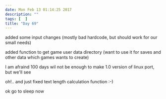 ```yaml
---
date: Mon Feb 13 01:14:25 2017
description: ""
tags: [  ]
title: "Day 69"
---
```

added some input changes (mostly bad hardcode, but should work for our small needs)

added function to get game user data directory (want to use it for saves and other data which games wants to create)

I am afraind 100 days wil not be enough to make 1.0 version of linux port, but we'll see

oh!.. and just fixed text length calculation function :-)

ok go to sleep now



